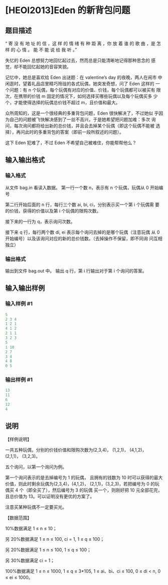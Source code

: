 # [HEOI2013]Eden 的新背包问题 

## 题目描述

“ 寄 没 有 地 址 的 信 ，这 样 的 情 绪 有 种 距 离 ，你 放 着 谁 的 歌 曲 ，是 怎 样 的 心 情 。 能 不 能 说 给 我 听 。”

失忆的 Eden 总想努力地回忆起过去，然而总是只能清晰地记得那种思念的 感觉，却不能回忆起她的音容笑貌。

记忆中，她总是喜欢给 Eden 出谜题：在 valentine’s day 的夜晚，两人在闹市 中闲逛时，望着礼品店里精巧玲珑的各式玩偶，她突发奇想，问了 Eden 这样的 一个问题：有 n 个玩偶，每个玩偶有对应的价值、价钱，每个玩偶都可以被买有 限次，在携带的价钱 m 固定的情况下，如何选择买哪些玩偶以及每个玩偶买多 少个，才能使得选择的玩偶总价钱不超过 m，且价值和最大。

众所周知的，这是一个很经典的多重背包问题，Eden 很快解决了，不过她似 乎因为自己的问题被飞快解决感到了一丝不高兴，于是她希望把问题加难：多次 询问，每次询问都将给出新的总价钱，并且会去掉某个玩偶（即这个玩偶不能被 选择），再问此时的多重背包的答案（即前一段所叙述的问题）。

这下 Eden 犯难了，不过 Eden 不希望自己被难住，你能帮帮他么？

## 输入输出格式

### 输入格式

从文件 bag.in 看读入数据。 第一行一个数 n，表示有 n 个玩偶，玩偶从 0 开始编号

第二行开始后面的 n 行，每行三个数 ai, bi, ci，分别表示买一个第 i 个玩偶需 要的价钱，获得的价值以及第 i 个玩偶的限购次数。

接下来的一行为 q，表示询问次数。

接下来 q 行，每行两个数 di, ei 表示每个询问去掉的是哪个玩偶（注意玩偶 从 0 开始编号）以及该询问对应的新的总价钱数。（去掉操作不保留，即不同询 问互相独立）

### 输出格式

输出到文件 bag.out 中。 输出 q 行，第 i 行输出对于第 i 个询问的答案。

## 输入输出样例

### 输入样例 #1

```cpp
5 
2 3 4 
1 2 1 
4 1 2 
2 1 1 
3 2 3 
5 
1 10 
2 7 
3 4 
4 8 
0 5
```


### 输出样例 #1

```cpp
13 
11 
6 
12 
4 

```
## 说明

【样例说明】

一共五种玩偶，分别的价钱价值和限购次数为(2,3,4)， (1,2,1)， (4,1,2)， (2,1,1)， (3,2,3)。

五个询问，以第一个询问为例。

第一个询问表示的是去掉编号为 1 的玩偶， 且拥有的钱数为 10 时可以获得的最大价值，则此时剩余玩偶为(2,3,4)，(4,1,2)， (2,1,1)，(3,2,3)，若把编号为 0 的玩偶买 4 个（即全买了），然后编号为 3 的玩偶 买一个，则刚好把 10 元全部花完，且总价值为 13。可以证明没有更优的方案了。

注意买某种玩偶不一定要买光。

【数据范围】

10%数据满足 1 ≤ n ≤ 10；

另 20%数据满足 1 ≤ n ≤ 100, ci = 1, 1 ≤ q ≤ 100；

另 20%数据满足 1 ≤ n ≤ 100, 1 ≤ q ≤ 100；

另 30%数据满足 ci = 1；

100%数据满足 1 ≤ n ≤ 1000, 1 ≤ q ≤ 3\*105, 1 ≤ ai、bi、ci ≤ 100, 0 ≤ di < n, 0 ≤ ei ≤ 1000。

